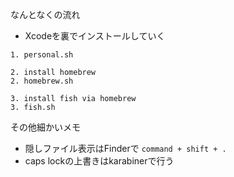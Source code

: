 なんとなくの流れ

- Xcodeを裏でインストールしていく

```
1. personal.sh

2. install homebrew
2. homebrew.sh

3. install fish via homebrew
3. fish.sh
```

その他細かいメモ

- 隠しファイル表示はFinderで `command + shift + .`
- caps lockの上書きはkarabinerで行う

